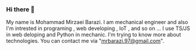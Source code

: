 ### Hi there 👋
My name is Mohammad Mirzaei Barazi.
I am mechanical engineer and also I'm intrested in programing , web developing , IoT , and so on ...
I use TS/JS in web deloping and Python in mechanic.
I'm trying to know more about technologies.
You can contact me via "mrbarazi.97@gmail.com".

<!--
**mrbarazi-97/mrbarazi-97** is a ✨ _special_ ✨ repository because its `README.md` (this file) appears on your GitHub profile.

Here are some ideas to get you started:

- 🔭 I’m currently working on ...
- 🌱 I’m currently learning ...
- 👯 I’m looking to collaborate on ...
- 🤔 I’m looking for help with ...
- 💬 Ask me about ...
- 📫 How to reach me: ...
- 😄 Pronouns: ...
- ⚡ Fun fact: ...
-->
